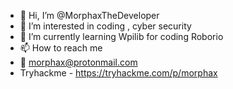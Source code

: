 - 👋 Hi, I’m @MorphaxTheDeveloper
- 👀 I’m interested in coding , cyber security
- 🌱 I’m currently learning Wpilib for coding Roborio
- 📫 How to reach me
- 📧 morphax@protonmail.com
- Tryhackme - https://tryhackme.com/p/morphax
<!---
MorphaxTheDeveloper/MorphaxTheDeveloper is a ✨ special ✨ repository because its `README.md` (this file) appears on your GitHub profile.
You can click the Preview link to take a look at your changes.
--->
